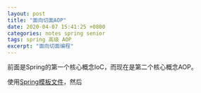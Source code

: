 ```yaml
---
layout: post
title: "面向切面AOP"
date: 2020-04-07 15:41:25 +0800
categories: notes spring senior
tags: spring 高级 AOP
excerpt: "面向切面编程"
---
```


前面是Spring的第一个核心概念IoC，而现在是第二个核心概念AOP。

使用[Spring模板文件](https://github.com/Didnelpsun/notes/tree/master/spring/spring)，然后